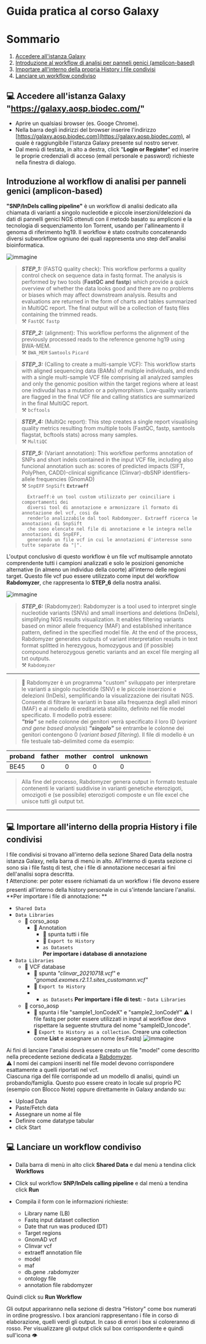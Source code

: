 # Guida pratica al corso Galaxy

# Sommario
1. [Accedere all'istanza Galaxy](#accesso)
2. [Introduzione al workflow di analisi per panneli genici (amplicon-based)](#introduzione)
3. [Importare all'interno della propria History i file condivisi](#shareddata)
4. [Lanciare un workflow condiviso](#workflow1)

## 💻 Accedere all'istanza Galaxy "https://galaxy.aosp.biodec.com/" <a name="accesso"></a>
* Aprire un qualsiasi browser (es. Googe Chrome).
* Nella barra degli indirizzi del browser inserire l'indirizzo  [https://galaxy.aosp.biodec.com](https://galaxy.aosp.biodec.com), al quale è raggiungibile l'istanza Galaxy presente sul nostro server.
* Dal menù di testata, in alto a destra, click "**Login or Register**" ed inserire le proprie credenziali di acceso (email personale e password) richieste nella finestra di dialogo.

## Introduzione al workflow di analisi per panneli genici (amplicon-based) <a name="introduzione"></a>
**"SNP/InDels calling pipeline"** è un workflow di analisi dedicato alla chiamata di varianti a singolo nucleotide e piccole inserzioni/delezioni da dati di pannelli genici NGS ottenuti con il metodo basato su ampliconi e la tecnologia di sequenziamento Ion Torrent, usando per l'allineamento il genoma di riferimento hg19.
Il workflow è stato costruito concatenando diversi subworkflow ogniuno dei quali rappresenta uno step dell'analisi bioinformatica.

![immagine](https://user-images.githubusercontent.com/89908049/151522286-a60cd3ac-af1e-44ae-8c33-4a8c482e48de.png)

> **_STEP_1:_** (FASTQ quality check): This workflow performs a quality control check on sequence data in fastq format. The analysis is performed by two tools (__FastQC and fastp__) which provide a quick overview of whether the data looks good and there are no problems or biases which may affect downstream analysis. Results and evaluations are returned in the form of charts and tables summarized in MultiQC report. 
The final output will be a collection of fastq files containing the trimmed reads.  
⚒️ `FastQC` `fastp`

> **_STEP_2:_** (alignment): This workflow performs the alignment of the previously processed reads to the reference genome hg19 using BWA-MEM.  
⚒️ `BWA_MEM` `Samtools` `Picard`

> **_STEP_3:_** (Calling to create a multi-sample VCF): This workflow starts with aligned sequencing data (BAMs) of multiple individuals, and ends with a single multi-sample VCF file comprising all analyzed samples and only the genomic position within the target regions where at least one indivudal has a mutation or a polymorphism. Low-quality variants are flagged in the final VCF file and calling statistics are summarized in the final MultiQC report.  
⚒️ `bcftools`

> **_STEP_4:_** (MultiQc report): This step creates a single report visualising quality metrics resulting from multiple tools (FastQC, fastp, samtools flagstat, bcftools stats) across many samples.  
⚒️ `MultiQC`

> **_STEP_5:_** (Variant annotation): This workflow performs annotation of SNPs and short indels contained in the input VCF file, including also funcional annotation such as: scores of predicted impacts (SIFT, PolyPhen, CADD)-clinical significance (Clinvar)-dbSNP identifiers-allele frequencies (GnomAD)  
⚒️ `SnpEFF` `SnpSift` **`Extraeff`**   
>
>       Extraeff:è un tool custom utilizzato per coinciliare i comportamenti dei 
>       diversi tool di annotazione e armonizzare il formato di annotazione del vcf, cosi da 
>       renderlo analizzabile dal tool Rabdomyzer. Extraeff ricerca le annotazioni di SnpSift 
>       che sono elencate nel file di annotazione e le integra nelle annotazioni di SnpEFF,
>       generando un file vcf in cui le annotazioni d'interesse sono tutte separate da "|".

L'output conclusivo di questo workflow è un file vcf multisample annotato comprendente tutti i campioni analizzati e solo le posizioni genomiche alternative (in almeno un individuo della coorte) all'interno delle regioni target.
Questo file vcf puo essere utilizzato come input del workflow **Rabdomyzer**, che rappresenta lo **STEP_6** della nostra analisi.

![immagine](https://user-images.githubusercontent.com/89908049/151382830-d1201d0c-7031-437c-a30a-4c83eae02b52.png)

> **_STEP_6:_** (Rabdomyzer): Rabdomyzer is a tool used to interpret single nucleotide variants (SNVs) and small insertions and deletions (InDels), simplifying NGS results visualization. 
It enables filtering variants based on minor allele frequency (MAF) and established inheritance pattern, defined in the specified model file.
At the end of the process, Rabdomyzer generates outputs of variant interpretation results in text format splitted in herezygous, homozygous and (if possible) compound heterozygous genetic variants and an excel file merging all txt outputs.  
⚒️ `Rabdomyzer`
---
> :book: Rabdomyzer <a name="rabdomyzer"></a> è un programma "custom" sviluppato per interpretare le varianti a singolo nucleotide (SNV) e le piccole inserzioni e delezioni (InDels), semplificando la visualizzazione dei risultati NGS.
> Consente di filtrare le varianti in base alla frequenza degli alleli minori (MAF) e al modello di ereditarietà stabilito, definito nel file model specificato.
> Il modello potrà essere:  
>  **_"trio"_** se nelle colonne dei genitori verrà specificato il loro ID (_variant and gene based analysis_)
>  **_"singolo"_** se entrambe le colonne dei genitori contengono 0 (_variant based filtering_).
>  Il file di modello è un file testuale tab-delimited come da esempio:  

| proband | father | mother | control | unknown |
| ------ | ------ | ------ | ------ | ------ |
| BE45 | 0 | 0 | 0 | 0 |

> Alla fine del processo, Rabdomyzer genera output in formato testuale contenenti le varianti suddivise in varianti genetiche eterozigoti, omozigoti e (se possibile) eterozigoti composte e un file excel che unisce tutti gli output txt.
---

## 💻 Importare all'interno della propria History i file condivisi <a name="shareddata"></a>
I file condivisi si trovano all'interno della sezione Shared Data della nostra istanza Galaxy, nella barra di menù in alto. 
All'interno di questa sezione ci sono sia i file fastq di test, che i file di annotazione neccesari ai fini dell'analisi sopra descritta.  
❗ Attenzione: per poter essere richiamati da un workflow i file devono essere presenti all'interno della history personale in cui s'intende lanciare l'analisi.  
**Per importare i file di annotazione: **
   - `Shared Data`  
   - `Data Libraries` 
      - 📁 corso_aosp 
         - 📁 Annotation 
           - 📄 spunta tutti i file 
           - 📕 `Export to History` 
           - `as Datasets`  
  **Per importare i database di annotazione**
   - `Data Libraries`
       - 📁 VCF database
         - 📄 spunta _"clinvar_20210718.vcf"_ e _"gnomad.exomes.r2.1.1.sites_customann.vcf"_
         - 📕 `Export to History`
         - - `as Datasets` 
 **Per importare i file di test:**
    - `Data Libraries`
       - 📁 corso_aosp 
         - 📄 spunta i file "sample1_IonCodeX" e "sample2_IonCodeY"
         ⚠️ I file fastq per poter essere utilizzati in input al workflow devo rispettare la seguente struttura del nome "sampleID_Ioncode". 
         - 📕 `Export to History as a collection`. Creare una collection come **List** e assegnare un nome (es:Fastq)
![immagine](https://user-images.githubusercontent.com/89908049/151391444-fd7d9202-0125-48b6-aca0-8236f9c9a61c.png)

Ai fini di lanciare l'analisi dovrà essere creato un file "model" come descritto nella precedente sezione dedicata a [Rabdomyzer](#rabdomyzer).  
⚠️ I nomi dei campioni inseriti nel file model devono corrispondere esattamente a quelli riportati nel vcf.  
Ciascuna riga del file corrisponde ad un modello di analisi, quindi un probando/famiglia.
Questo puo essere creato in locale sul proprio PC (esempio con Blocco Note) oppure direttamente in Galaxy andando su:  
* Upload Data 
* Paste/Fetch data
* Assegnare un nome al file 
* Definire come datatype tabular
* click Start

## 💻 Lanciare un workflow condiviso <a name="workflow1"></a>
* Dalla barra di menù in alto click **Shared Data** e dal menù a tendina click **Workflows**
* Click sul workflow **SNP/InDels calling pipeline** e dal menù a tendina click **Run**

* Compila il form con le informazioni richieste:
  * Library name (LB)
  * Fastq input dataset collection
  * Date that run was produced (DT)
  * Target regions
  * GnomAD vcf
  * Clinvar vcf
  * extraeff annotation file
  * model
  * maf
  * db.gene .rabdomyzer
  * ontology file
  * annotation file rabdomyzer

Quindi click su **Run Workflow**

Gli output appariranno nella sezione di destra "History" come box numerati in ordine progressivo. I box arancioni rappresentano i file in corso di elaborazione, quelli verdi gli output. In caso di errori i box si coloreranno di rosso.
Per visualizzare gli output click sul box corrispondente e quindi sull'icona :eye:
